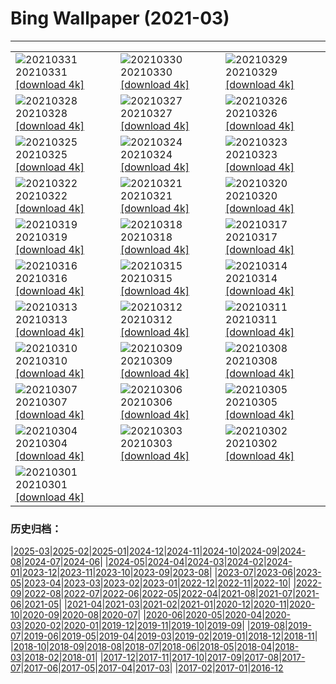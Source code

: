 # Bing Wallpaper (2021-03)
**************

<table><tr><td><img class="wallpaper" src="https://www.bing.com/th?id=OHR.RajaAmpat_EN-US7737563013_1920x1080.jpg" alt="20210331"> 20210331 <a href="https://www.bing.com/th?id=OHR.RajaAmpat_EN-US7737563013_UHD.jpg">[download 4k]</a></td><td><img class="wallpaper" src="https://www.bing.com/th?id=OHR.SwordFern_EN-US7523587413_1920x1080.jpg" alt="20210330"> 20210330 <a href="https://www.bing.com/th?id=OHR.SwordFern_EN-US7523587413_UHD.jpg">[download 4k]</a></td><td><img class="wallpaper" src="https://www.bing.com/th?id=OHR.Reynisfjara_EN-US7429542895_1920x1080.jpg" alt="20210329"> 20210329 <a href="https://www.bing.com/th?id=OHR.Reynisfjara_EN-US7429542895_UHD.jpg">[download 4k]</a></td></tr><tr><td><img class="wallpaper" src="https://www.bing.com/th?id=OHR.JeffersonCherries_EN-US7147255858_1920x1080.jpg" alt="20210328"> 20210328 <a href="https://www.bing.com/th?id=OHR.JeffersonCherries_EN-US7147255858_UHD.jpg">[download 4k]</a></td><td><img class="wallpaper" src="https://www.bing.com/th?id=OHR.MadHares_EN-US7045432576_1920x1080.jpg" alt="20210327"> 20210327 <a href="https://www.bing.com/th?id=OHR.MadHares_EN-US7045432576_UHD.jpg">[download 4k]</a></td><td><img class="wallpaper" src="https://www.bing.com/th?id=OHR.MTCradle_EN-US6777988781_1920x1080.jpg" alt="20210326"> 20210326 <a href="https://www.bing.com/th?id=OHR.MTCradle_EN-US6777988781_UHD.jpg">[download 4k]</a></td></tr><tr><td><img class="wallpaper" src="https://www.bing.com/th?id=OHR.GoldMine_EN-US9932494168_1920x1080.jpg" alt="20210325"> 20210325 <a href="https://www.bing.com/th?id=OHR.GoldMine_EN-US9932494168_UHD.jpg">[download 4k]</a></td><td><img class="wallpaper" src="https://www.bing.com/th?id=OHR.HumpbackMom_EN-US9862782184_1920x1080.jpg" alt="20210324"> 20210324 <a href="https://www.bing.com/th?id=OHR.HumpbackMom_EN-US9862782184_UHD.jpg">[download 4k]</a></td><td><img class="wallpaper" src="https://www.bing.com/th?id=OHR.LoftedMadagascar_EN-US9720623596_1920x1080.jpg" alt="20210323"> 20210323 <a href="https://www.bing.com/th?id=OHR.LoftedMadagascar_EN-US9720623596_UHD.jpg">[download 4k]</a></td></tr><tr><td><img class="wallpaper" src="https://www.bing.com/th?id=OHR.TuskegeeAirmen_EN-US9643365119_1920x1080.jpg" alt="20210322"> 20210322 <a href="https://www.bing.com/th?id=OHR.TuskegeeAirmen_EN-US9643365119_UHD.jpg">[download 4k]</a></td><td><img class="wallpaper" src="https://www.bing.com/th?id=OHR.HallesWood_EN-US9545891830_1920x1080.jpg" alt="20210321"> 20210321 <a href="https://www.bing.com/th?id=OHR.HallesWood_EN-US9545891830_UHD.jpg">[download 4k]</a></td><td><img class="wallpaper" src="https://www.bing.com/th?id=OHR.ParnidisSundial_EN-US9491593439_1920x1080.jpg" alt="20210320"> 20210320 <a href="https://www.bing.com/th?id=OHR.ParnidisSundial_EN-US9491593439_UHD.jpg">[download 4k]</a></td></tr><tr><td><img class="wallpaper" src="https://www.bing.com/th?id=OHR.MagneticIsland_EN-US9412695841_1920x1080.jpg" alt="20210319"> 20210319 <a href="https://www.bing.com/th?id=OHR.MagneticIsland_EN-US9412695841_UHD.jpg">[download 4k]</a></td><td><img class="wallpaper" src="https://www.bing.com/th?id=OHR.MtEtna_EN-US8761813954_1920x1080.jpg" alt="20210318"> 20210318 <a href="https://www.bing.com/th?id=OHR.MtEtna_EN-US8761813954_UHD.jpg">[download 4k]</a></td><td><img class="wallpaper" src="https://www.bing.com/th?id=OHR.Inisheer_EN-US8680602205_1920x1080.jpg" alt="20210317"> 20210317 <a href="https://www.bing.com/th?id=OHR.Inisheer_EN-US8680602205_UHD.jpg">[download 4k]</a></td></tr><tr><td><img class="wallpaper" src="https://www.bing.com/th?id=OHR.BifengxiaPanda_EN-US8585443782_1920x1080.jpg" alt="20210316"> 20210316 <a href="https://www.bing.com/th?id=OHR.BifengxiaPanda_EN-US8585443782_UHD.jpg">[download 4k]</a></td><td><img class="wallpaper" src="https://www.bing.com/th?id=OHR.MassapequaOwl_EN-US8469635086_1920x1080.jpg" alt="20210315"> 20210315 <a href="https://www.bing.com/th?id=OHR.MassapequaOwl_EN-US8469635086_UHD.jpg">[download 4k]</a></td><td><img class="wallpaper" src="https://www.bing.com/th?id=OHR.LyonAstronomical_EN-US8367377789_1920x1080.jpg" alt="20210314"> 20210314 <a href="https://www.bing.com/th?id=OHR.LyonAstronomical_EN-US8367377789_UHD.jpg">[download 4k]</a></td></tr><tr><td><img class="wallpaper" src="https://www.bing.com/th?id=OHR.Rhododendron_EN-US8246366006_1920x1080.jpg" alt="20210313"> 20210313 <a href="https://www.bing.com/th?id=OHR.Rhododendron_EN-US8246366006_UHD.jpg">[download 4k]</a></td><td><img class="wallpaper" src="https://www.bing.com/th?id=OHR.AztecNewYear_EN-US8147148173_1920x1080.jpg" alt="20210312"> 20210312 <a href="https://www.bing.com/th?id=OHR.AztecNewYear_EN-US8147148173_UHD.jpg">[download 4k]</a></td><td><img class="wallpaper" src="https://www.bing.com/th?id=OHR.CapePerpetua_EN-US1381606733_1920x1080.jpg" alt="20210311"> 20210311 <a href="https://www.bing.com/th?id=OHR.CapePerpetua_EN-US1381606733_UHD.jpg">[download 4k]</a></td></tr><tr><td><img class="wallpaper" src="https://www.bing.com/th?id=OHR.HarrietTubman_EN-US1054261891_1920x1080.jpg" alt="20210310"> 20210310 <a href="https://www.bing.com/th?id=OHR.HarrietTubman_EN-US1054261891_UHD.jpg">[download 4k]</a></td><td><img class="wallpaper" src="https://www.bing.com/th?id=OHR.RollingHills_EN-US0930573674_1920x1080.jpg" alt="20210309"> 20210309 <a href="https://www.bing.com/th?id=OHR.RollingHills_EN-US0930573674_UHD.jpg">[download 4k]</a></td><td><img class="wallpaper" src="https://www.bing.com/th?id=OHR.NotoriousRBG_EN-US0765557260_1920x1080.jpg" alt="20210308"> 20210308 <a href="https://www.bing.com/th?id=OHR.NotoriousRBG_EN-US0765557260_UHD.jpg">[download 4k]</a></td></tr><tr><td><img class="wallpaper" src="https://www.bing.com/th?id=OHR.Wakodahatchee_EN-US0593250314_1920x1080.jpg" alt="20210307"> 20210307 <a href="https://www.bing.com/th?id=OHR.Wakodahatchee_EN-US0593250314_UHD.jpg">[download 4k]</a></td><td><img class="wallpaper" src="https://www.bing.com/th?id=OHR.PadarIsland_EN-US0491336626_1920x1080.jpg" alt="20210306"> 20210306 <a href="https://www.bing.com/th?id=OHR.PadarIsland_EN-US0491336626_UHD.jpg">[download 4k]</a></td><td><img class="wallpaper" src="https://www.bing.com/th?id=OHR.MinasdeRioTinto_EN-US0408244151_1920x1080.jpg" alt="20210305"> 20210305 <a href="https://www.bing.com/th?id=OHR.MinasdeRioTinto_EN-US0408244151_UHD.jpg">[download 4k]</a></td></tr><tr><td><img class="wallpaper" src="https://www.bing.com/th?id=OHR.Comma_EN-US0289421685_1920x1080.jpg" alt="20210304"> 20210304 <a href="https://www.bing.com/th?id=OHR.Comma_EN-US0289421685_UHD.jpg">[download 4k]</a></td><td><img class="wallpaper" src="https://www.bing.com/th?id=OHR.WWDLions_EN-US0205102042_1920x1080.jpg" alt="20210303"> 20210303 <a href="https://www.bing.com/th?id=OHR.WWDLions_EN-US0205102042_UHD.jpg">[download 4k]</a></td><td><img class="wallpaper" src="https://www.bing.com/th?id=OHR.VolcanoLlaima_EN-US0109967122_1920x1080.jpg" alt="20210302"> 20210302 <a href="https://www.bing.com/th?id=OHR.VolcanoLlaima_EN-US0109967122_UHD.jpg">[download 4k]</a></td></tr><tr><td><img class="wallpaper" src="https://www.bing.com/th?id=OHR.IdaBWells_EN-US0043525265_1920x1080.jpg" alt="20210301"> 20210301 <a href="https://www.bing.com/th?id=OHR.IdaBWells_EN-US0043525265_UHD.jpg">[download 4k]</a></td><td></td><td></td></tr></table>

### 历史归档：

|[2025-03](/../2025-03/2025-03.md)|[2025-02](/../2025-02/2025-02.md)|[2025-01](/../2025-01/2025-01.md)|[2024-12](/../2024-12/2024-12.md)|[2024-11](/../2024-11/2024-11.md)|[2024-10](/../2024-10/2024-10.md)|[2024-09](/../2024-09/2024-09.md)|[2024-08](/../2024-08/2024-08.md)|[2024-07](/../2024-07/2024-07.md)|[2024-06](/../2024-06/2024-06.md)|
|[2024-05](/../2024-05/2024-05.md)|[2024-04](/../2024-04/2024-04.md)|[2024-03](/../2024-03/2024-03.md)|[2024-02](/../2024-02/2024-02.md)|[2024-01](/../2024-01/2024-01.md)|[2023-12](/../2023-12/2023-12.md)|[2023-11](/../2023-11/2023-11.md)|[2023-10](/../2023-10/2023-10.md)|[2023-09](/../2023-09/2023-09.md)|[2023-08](/../2023-08/2023-08.md)|
|[2023-07](/../2023-07/2023-07.md)|[2023-06](/../2023-06/2023-06.md)|[2023-05](/../2023-05/2023-05.md)|[2023-04](/../2023-04/2023-04.md)|[2023-03](/../2023-03/2023-03.md)|[2023-02](/../2023-02/2023-02.md)|[2023-01](/../2023-01/2023-01.md)|[2022-12](/../2022-12/2022-12.md)|[2022-11](/../2022-11/2022-11.md)|[2022-10](/../2022-10/2022-10.md)|
|[2022-09](/../2022-09/2022-09.md)|[2022-08](/../2022-08/2022-08.md)|[2022-07](/../2022-07/2022-07.md)|[2022-06](/../2022-06/2022-06.md)|[2022-05](/../2022-05/2022-05.md)|[2022-04](/../2022-04/2022-04.md)|[2021-08](/../2021-08/2021-08.md)|[2021-07](/../2021-07/2021-07.md)|[2021-06](/../2021-06/2021-06.md)|[2021-05](/../2021-05/2021-05.md)|
|[2021-04](/../2021-04/2021-04.md)|[2021-03](/2021-03.md)|[2021-02](/../2021-02/2021-02.md)|[2021-01](/../2021-01/2021-01.md)|[2020-12](/../2020-12/2020-12.md)|[2020-11](/../2020-11/2020-11.md)|[2020-10](/../2020-10/2020-10.md)|[2020-09](/../2020-09/2020-09.md)|[2020-08](/../2020-08/2020-08.md)|[2020-07](/../2020-07/2020-07.md)|
|[2020-06](/../2020-06/2020-06.md)|[2020-05](/../2020-05/2020-05.md)|[2020-04](/../2020-04/2020-04.md)|[2020-03](/../2020-03/2020-03.md)|[2020-02](/../2020-02/2020-02.md)|[2020-01](/../2020-01/2020-01.md)|[2019-12](/../2019-12/2019-12.md)|[2019-11](/../2019-11/2019-11.md)|[2019-10](/../2019-10/2019-10.md)|[2019-09](/../2019-09/2019-09.md)|
|[2019-08](/../2019-08/2019-08.md)|[2019-07](/../2019-07/2019-07.md)|[2019-06](/../2019-06/2019-06.md)|[2019-05](/../2019-05/2019-05.md)|[2019-04](/../2019-04/2019-04.md)|[2019-03](/../2019-03/2019-03.md)|[2019-02](/../2019-02/2019-02.md)|[2019-01](/../2019-01/2019-01.md)|[2018-12](/../2018-12/2018-12.md)|[2018-11](/../2018-11/2018-11.md)|
|[2018-10](/../2018-10/2018-10.md)|[2018-09](/../2018-09/2018-09.md)|[2018-08](/../2018-08/2018-08.md)|[2018-07](/../2018-07/2018-07.md)|[2018-06](/../2018-06/2018-06.md)|[2018-05](/../2018-05/2018-05.md)|[2018-04](/../2018-04/2018-04.md)|[2018-03](/../2018-03/2018-03.md)|[2018-02](/../2018-02/2018-02.md)|[2018-01](/../2018-01/2018-01.md)|
|[2017-12](/../2017-12/2017-12.md)|[2017-11](/../2017-11/2017-11.md)|[2017-10](/../2017-10/2017-10.md)|[2017-09](/../2017-09/2017-09.md)|[2017-08](/../2017-08/2017-08.md)|[2017-07](/../2017-07/2017-07.md)|[2017-06](/../2017-06/2017-06.md)|[2017-05](/../2017-05/2017-05.md)|[2017-04](/../2017-04/2017-04.md)|[2017-03](/../2017-03/2017-03.md)|
|[2017-02](/../2017-02/2017-02.md)|[2017-01](/../2017-01/2017-01.md)|[2016-12](/../2016-12/2016-12.md)